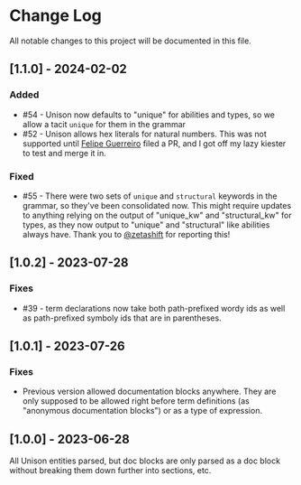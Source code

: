 # Change Log

All notable changes to this project will be documented in this file.

## [1.1.0] - 2024-02-02

### Added

- #54 - Unison now defaults to "unique" for abilities and types, so we allow a tacit `unique` for them in the grammar
- #52 - Unison allows hex literals for natural numbers. This was not supported until [Felipe Guerreiro](https://github.com/fmguerreiro) filed a PR, and I got off my lazy kiester to test and merge it in.

### Fixed

- #55 - There were two sets of `unique` and `structural` keywords in the grammar, so they've been consolidated now. This might require updates to anything relying on the output of "unique_kw" and "structural_kw" for types, as they now output to "unique" and "structural" like abilities always have. Thank you to [@zetashift](https://github.com/zetashift) for reporting this!

## [1.0.2] - 2023-07-28

### Fixes

- #39 - term declarations now take both path-prefixed wordy ids as well as path-prefixed symboly ids that are in parentheses.

## [1.0.1] - 2023-07-26

### Fixes

- Previous version allowed documentation blocks anywhere. They are only supposed to be allowed right before term definitions (as "anonymous documentation blocks") or as a type of expression.

## [1.0.0] - 2023-06-28

All Unison entities parsed, but doc blocks are only parsed as a doc block without breaking them down further into sections, etc.